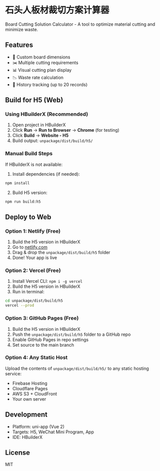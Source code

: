 # 石头人板材裁切方案计算器

Board Cutting Solution Calculator - A tool to optimize material cutting and minimize waste.

## Features

- 📏 Custom board dimensions
- ✂️ Multiple cutting requirements
- 📊 Visual cutting plan display
- 📉 Waste rate calculation
- 💾 History tracking (up to 20 records)

## Build for H5 (Web)

### Using HBuilderX (Recommended)

1. Open project in HBuilderX
2. Click **Run** → **Run to Browser** → **Chrome** (for testing)
3. Click **Build** → **Website - H5**
4. Build output: `unpackage/dist/build/h5/`

### Manual Build Steps

If HBuilderX is not available:

1. Install dependencies (if needed):
```bash
npm install
```

2. Build H5 version:
```bash
npm run build:h5
```

## Deploy to Web

### Option 1: Netlify (Free)

1. Build the H5 version in HBuilderX
2. Go to [netlify.com](https://netlify.com)
3. Drag & drop the `unpackage/dist/build/h5` folder
4. Done! Your app is live

### Option 2: Vercel (Free)

1. Install Vercel CLI: `npm i -g vercel`
2. Build the H5 version in HBuilderX
3. Run in terminal:
```bash
cd unpackage/dist/build/h5
vercel --prod
```

### Option 3: GitHub Pages (Free)

1. Build the H5 version in HBuilderX
2. Push the `unpackage/dist/build/h5` folder to a GitHub repo
3. Enable GitHub Pages in repo settings
4. Set source to the main branch

### Option 4: Any Static Host

Upload the contents of `unpackage/dist/build/h5/` to any static hosting service:
- Firebase Hosting
- Cloudflare Pages
- AWS S3 + CloudFront
- Your own server

## Development

- Platform: uni-app (Vue 2)
- Targets: H5, WeChat Mini Program, App
- IDE: HBuilderX

## License

MIT
